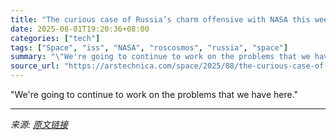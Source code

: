 ```yaml
---
title: "The curious case of Russia’s charm offensive with NASA this week"
date: 2025-08-01T19:20:36+08:00
categories: ["tech"]
tags: ["Space", "iss", "NASA", "roscosmos", "russia", "space"]
summary: "\"We're going to continue to work on the problems that we have here.\""
source_url: "https://arstechnica.com/space/2025/08/the-curious-case-of-russias-charm-offensive-with-nasa-this-week/"
---
```


"We're going to continue to work on the problems that we have here."

---

*来源: [原文链接](https://arstechnica.com/space/2025/08/the-curious-case-of-russias-charm-offensive-with-nasa-this-week/)*
